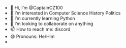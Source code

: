 - 👋 Hi, I’m @CaptainCZ100
- 👀 I’m interested in Computer Science History Politics
- 🌱 I’m currently learning Python 
- 💞️ I’m looking to collaborate on anything
- 📫 How to reach me: discord
- 😄 Pronouns: He/Him
- 


<!---
CaptainCZ100/CaptainCZ100 is a ✨ special ✨ repository because its `README.md` (this file) appears on your GitHub profile.
You can click the Preview link to take a look at your changes.
--->

